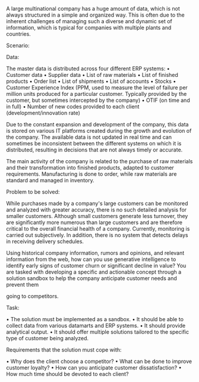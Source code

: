 A large multinational company has a huge amount of data, which is not always structured in a simple and organized way. This is often due to the inherent challenges of managing such a diverse and dynamic set of information, which is typical for companies with multiple plants and countries.

Scenario:

Data:

The master data is distributed across four different ERP systems:
• Customer data
• Supplier data
• List of raw materials
• List of finished products
• Order list
• List of shipments
• List of accounts
• Stocks
• Customer Experience Index (PPM, used to measure the level of failure per million units produced for a particular customer. Typically provided by the customer, but sometimes intercepted by the company)
• OTIF (on time and in full)
• Number of new codes provided to each client (development/innovation rate)

Due to the constant expansion and development of the company, this data is stored on various IT platforms created during the growth and evolution of the company. The available data is not updated in real time and can sometimes be inconsistent between the different systems on which it is distributed, resulting in decisions that are not always timely or accurate.

The main activity of the company is related to the purchase of raw materials and their transformation into finished products, adapted to customer requirements. Manufacturing is done to order, while raw materials are standard and managed in inventory.

Problem to be solved:

While purchases made by a company's large customers can be monitored and analyzed with greater accuracy, there is no such detailed analysis for smaller customers. Although small customers generate less turnover, they are significantly more numerous than large customers and are therefore critical to the overall financial health of a company. Currently, monitoring is carried out subjectively. In addition, there is no system that detects delays in receiving delivery schedules.

Using historical company information, rumors and opinions, and relevant information from the web, how can you use generative intelligence to identify early signs of customer churn or significant decline in value? You are tasked with developing a specific and actionable concept through a solution sandbox to help the company anticipate customer needs and prevent them

going to competitors.

Task:

• The solution must be implemented as a sandbox.
• It should be able to collect data from various datamarts and ERP systems.
• It should provide analytical output.
• It should offer multiple solutions tailored to the specific type of customer being analyzed.

Requirements that the solution must cope with:

• Why does the client choose a competitor?
• What can be done to improve customer loyalty?
• How can you anticipate customer dissatisfaction?
• How much time should be devoted to each client?
